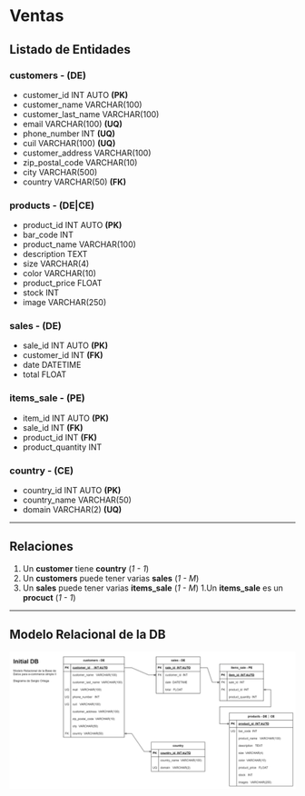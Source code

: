 # Ventas

## Listado de Entidades

### customers - **(DE)**

- customer_id INT AUTO **(PK)**
- customer_name VARCHAR(100)
- customer_last_name VARCHAR(100)
- email VARCHAR(100) **(UQ)**
- phone_number INT **(UQ)**
- cuil VARCHAR(100) **(UQ)**
- customer_address VARCHAR(100)
- zip_postal_code VARCHAR(10)
- city VARCHAR(500)
- country VARCHAR(50) **(FK)**

### products - **(DE|CE)**

- product_id INT AUTO **(PK)**
- bar_code INT
- product_name VARCHAR(100)
- description TEXT
- size VARCHAR(4)
- color VARCHAR(10)
- product_price FLOAT
- stock INT
- image VARCHAR(250)

### sales - **(DE)**

- sale_id INT AUTO **(PK)**
- customer_id INT **(FK)**
- date DATETIME
- total FLOAT

### items_sale - **(PE)**

- item_id INT AUTO **(PK)**
- sale_id INT **(FK)**
- product_id INT **(FK)**
- product_quantity INT

### country - **(CE)**

- country_id INT AUTO **(PK)**
- country_name VARCHAR(50)
- domain VARCHAR(2) **(UQ)**

---

## Relaciones

1. Un **customer** tiene **country** (_1 - 1_)
1. Un **customers** puede tener varias **sales** (_1 - M_)
1. Un **sales** puede tener varias **items_sale** (_1 - M_)
   1.Un **items_sale** es un **procuct** (_1 - 1_)

---

## Modelo Relacional de la DB

![Modelo Relacional](./Ventas_LogicaNegocio_ModeloRelacional_DB.png)

